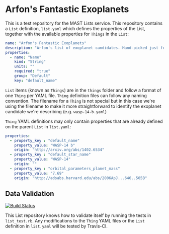 # Arfon's Fantastic Exoplanets

This is a test repository for the MAST Lists service. This repository contains a `List` definition, `list.yaml` which defines the properties of the List, together with the available properties for `Things` in the `List`:

```YAML
name: "Arfon's Fantastic Exoplanets"
description: "Arfon's list of exoplanet candidates. Hand-picked just for you."
properties:
  - name: "Name"
    kind: "String"
    units: ""
    required: "true"
    group: "Default"
    key: "default_name"
```

`List` items (known as `Things`) are in the `things` folder and follow a format of one `Thing` per YAML file. `Thing` definition files can follow any naming convention. The filename for a `Thing` is not special but in this case we're using the filename to make it more straightforward to identify the exoplanet candidate we're describing (e.g. `wasp-14-b.yaml`)

`Thing` YAML definitions may only contain properties that are already defined on the parent `List` in `list.yaml`:

```YAML
properties:
  - property_key : "default_name"
    property_value: "WASP-14 b"
    origin: "http://arxiv.org/abs/1402.6534"
  - property_key : "default_star_name"
    property_value: "WASP-14"
    origin: ""
  - property_key : "orbital_parameters_planet_mass"
    property_value: "7.69"
    origin: "http://adsabs.harvard.edu/abs/2006ApJ...646..505B"
```

## Data Validation

[![Build Status](https://travis-ci.org/arfon/exoplanet_list.svg?branch=master)](https://travis-ci.org/arfon/exoplanet_list)

This List repository knows how to validate itself by running the tests in `list_test.rb`. Any modifications to the `Thing` YAML files or the `List` definition in `list.yaml` will be tested by Travis-CI.
